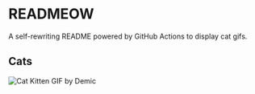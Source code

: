 # READMEOW

A self-rewriting README powered by GitHub Actions to display cat gifs.

## Cats

![Cat Kitten GIF by Demic](https://media0.giphy.com/media/3oriO0OEd9QIDdllqo/200.gif?cid=9acd02da5pm2oxyqj82rpkt2pxbwhmgw4jue11l1pztoydp0&ep=v1_gifs_search&rid=200.gif&ct=g)
